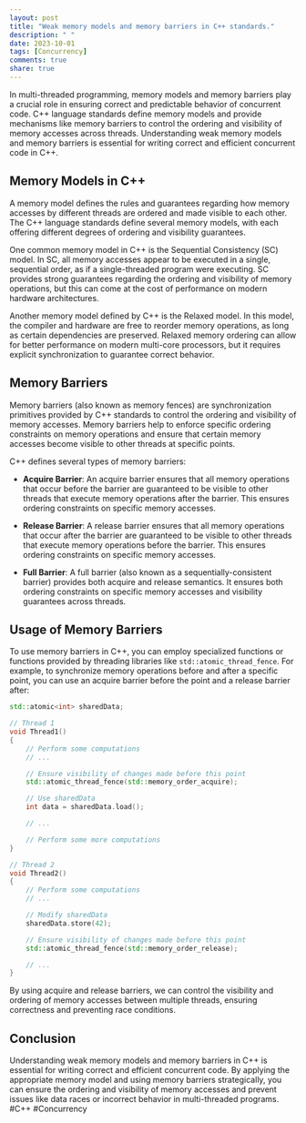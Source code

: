 ```yaml
---
layout: post
title: "Weak memory models and memory barriers in C++ standards."
description: " "
date: 2023-10-01
tags: [Concurrency]
comments: true
share: true
---
```


In multi-threaded programming, memory models and memory barriers play a crucial role in ensuring correct and predictable behavior of concurrent code. C++ language standards define memory models and provide mechanisms like memory barriers to control the ordering and visibility of memory accesses across threads. Understanding weak memory models and memory barriers is essential for writing correct and efficient concurrent code in C++.

## Memory Models in C++

A memory model defines the rules and guarantees regarding how memory accesses by different threads are ordered and made visible to each other. The C++ language standards define several memory models, with each offering different degrees of ordering and visibility guarantees. 

One common memory model in C++ is the Sequential Consistency (SC) model. In SC, all memory accesses appear to be executed in a single, sequential order, as if a single-threaded program were executing. SC provides strong guarantees regarding the ordering and visibility of memory operations, but this can come at the cost of performance on modern hardware architectures.

Another memory model defined by C++ is the Relaxed model. In this model, the compiler and hardware are free to reorder memory operations, as long as certain dependencies are preserved. Relaxed memory ordering can allow for better performance on modern multi-core processors, but it requires explicit synchronization to guarantee correct behavior.

## Memory Barriers

Memory barriers (also known as memory fences) are synchronization primitives provided by C++ standards to control the ordering and visibility of memory accesses. Memory barriers help to enforce specific ordering constraints on memory operations and ensure that certain memory accesses become visible to other threads at specific points.

C++ defines several types of memory barriers:

- **Acquire Barrier**: An acquire barrier ensures that all memory operations that occur before the barrier are guaranteed to be visible to other threads that execute memory operations after the barrier. This ensures ordering constraints on specific memory accesses.

- **Release Barrier**: A release barrier ensures that all memory operations that occur after the barrier are guaranteed to be visible to other threads that execute memory operations before the barrier. This ensures ordering constraints on specific memory accesses.

- **Full Barrier**: A full barrier (also known as a sequentially-consistent barrier) provides both acquire and release semantics. It ensures both ordering constraints on specific memory accesses and visibility guarantees across threads.

## Usage of Memory Barriers

To use memory barriers in C++, you can employ specialized functions or functions provided by threading libraries like `std::atomic_thread_fence`. For example, to synchronize memory operations before and after a specific point, you can use an acquire barrier before the point and a release barrier after:

```cpp
std::atomic<int> sharedData;

// Thread 1
void Thread1()
{
    // Perform some computations
    // ...

    // Ensure visibility of changes made before this point
    std::atomic_thread_fence(std::memory_order_acquire);

    // Use sharedData
    int data = sharedData.load();

    // ...

    // Perform some more computations
}

// Thread 2
void Thread2()
{
    // Perform some computations
    // ...

    // Modify sharedData
    sharedData.store(42);

    // Ensure visibility of changes made before this point
    std::atomic_thread_fence(std::memory_order_release);

    // ...
}
```

By using acquire and release barriers, we can control the visibility and ordering of memory accesses between multiple threads, ensuring correctness and preventing race conditions.

## Conclusion

Understanding weak memory models and memory barriers in C++ is essential for writing correct and efficient concurrent code. By applying the appropriate memory model and using memory barriers strategically, you can ensure the ordering and visibility of memory accesses and prevent issues like data races or incorrect behavior in multi-threaded programs. #C++ #Concurrency